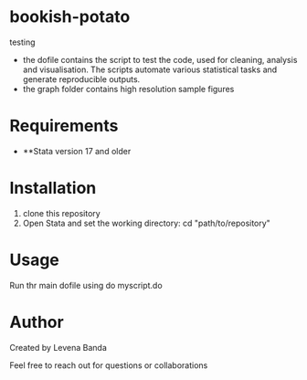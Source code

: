 # bookish-potato
testing
* the dofile contains the script to test the code, used for cleaning, analysis and visualisation. The scripts automate various statistical tasks and generate reproducible outputs.
* the graph folder contains high resolution sample figures
# Requirements
- **Stata version 17 and older

# Installation
1. clone this repository
2. Open Stata and set the working directory: cd "path/to/repository"
# Usage
Run thr main dofile using do myscript.do
# Author
Created by Levena Banda

Feel free to reach out for questions or collaborations
